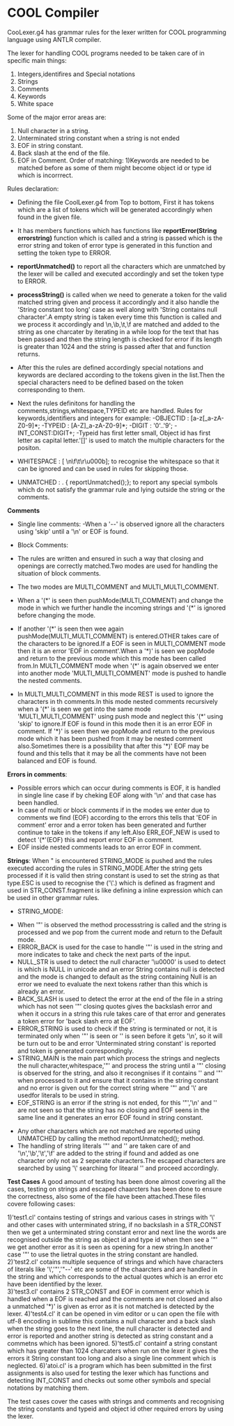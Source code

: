 # COOL Compiler #
CooLexer.g4 has grammar rules for the lexer written for COOL programming language using ANTLR compiler.

The lexer for handling COOL programs needed to be taken care of in specific main things:
1) Integers,identifires and Special notations
2) Strings 
3) Comments
4) Keywords
5) White space


Some of the major error areas are:
1) Null character in a string.
2) Unterminated string constant when a string is not ended
3) EOF in string constant.
4) Back slash at the end of the file.
5) EOF in Comment.
Order of matching:
1)Keywords are needed to be matched before as some of them might become object id or type id which is incorrrect.

Rules declaration:
* Defining the file CoolLexer.g4 from Top to bottom, First it has tokens which are a list of tokens which will be generated accordingly when found in the given file.

* It has members functions which has functions like **reportError(String errorstring)** function which is called and a string is passed which is the error string and token of error type is generated in this function and setting the token type to ERROR.

* **reportUnmatched()** to report all the characters which are unmatched by the lexer will be called and executed accordingly and set the token type to ERROR.

* **processString()** is called when we need to generate a token for the valid matched string given and process it accordingly and it also handle the 'String constant too long' case as well along with 'String contains null character'.A empty string is taken every time this function is called and we process it accordingly and \n,\b,\t,\f are matched and added to the string as one charcater by iterating in a while loop for the text that has been passed and then the string length is checked for error if its length is greater than 1024 and the string is passed after that and function returns.

* After this the rules are defined accordingly special notations and keywords are declared according to the tokens given in the list.Then the special characters need to be defined based on the token corresponding to them.

* Next the rules definitons for handling the comments,strings,whitespace,TYPEID etc are handled.
Rules for keywords,identifiers and integers for example:
-OBJECTID : [a-z[\_a-zA-Z0-9]\*;
-TYPEID 	 : [A-Z]\_a-zA-Z0-9]\*;
-DIGIT	 : '0'..'9';
-INT_CONST:DIGIT+;
-Typeid has first letter small, Object id has first letter as capital letter.'[]' is used to match the multiple characters for the positon.

* WHITESPACE : [ \n\f\t\r\u000b]; to recognise the whitespace so that it can be ignored and can be used in rules for skipping those.
* UNMATCHED : . { reportUnmatched();}; to report any special symbols which do not satisfy the grammar rule and lying outside the string or the comments.


**Comments**
* Single line comments:
-When a '--' is observed ignore all the characters using 'skip' until a '\n' or EOF is found.

* Block Comments:
* The rules are written and ensured in such a way that closing and openings are correctly matched.Two modes are used for handling the situation of block comments.
* The two modes are MULTI_COMMENT and MULTI_MULTI_COMMENT.
* When a '(\*' is seen then pushMode(MULTI_COMMENT) and change the mode in which we further handle the incoming strings and '(\*' is ignored before changing the mode.
* If another '(\*' is seen then wee again pushMode(MULTI_MULTI_COMMENT) is entered.OTHER takes care of the characters to be ignored.If a EOF is seen in MULTI_COMMENT mode then it is an error 'EOF in comment'.When a '\*)' is seen we popMode and return to the previous mode which this mode has been called from.In MULTI_COMMENT mode when '(\*' is again observed we enter into another mode 'MULTI_MULTI_COMMENT' mode is pushed to handle the nested comments.
* In MULTI_MULTI_COMMENT in this mode REST is used to ignore the characters in th comments.In this mode nested comments recursively when a '(\*' is seen we get into the same mode 'MULTI_MULTI_COMMENT' using push mode and neglect this '(\*' using 'skip' to ignore.If EOF is found in this mode then it is an error EOF in comment. If '\*)' is seen then we popMode and return to the previous mode which it has been pushed from it may be nested comment also.Sometimes there is a possibility that after this '\*)' EOF may be found and this tells that it may be all the comments have not been balanced and EOF is found.

**Errors in comments**:
* Possible errors which can occur during comments is EOF, it is handled in single line case if by cheking EOF along with '\n' and that case has been handled.
* In case of multi or block comments if in the modes we enter due to comments we find (EOF) according to the errors this tells that 'EOF in comment' error and a error token has been generated and further continue to take in the tokens if any left.Also ERR_EOF_NEW is used to detect '(\*'(EOF) this and report error EOF in comment.
* EOF inside nested comments leads to an error EOF in comment. 

**Strings**:
When " is encountered STRING_MODE is pushed and the rules executed according the rules in STRING_MODE.After the string gets processed if it is valid then string constant is used to set the string as that type.ESC is used to recognise the ('\\'.) which is defined as fragment and used in STR_CONST.fragment is like defining a inline expression which can be used in other grammar rules.

* STRING_MODE:
- When '"' is observed the method processstring is called and the string is processed and we pop from the current mode and return to the Default mode.
- ERROR_BACK is used for the case to handle '\"' is used in the string and more indicates to take and check the next parts of the input.
- NULL_STR is used to detect the null character '\u0000' is used to detect is which is NULL in unicode and an error String contains null is detected and the mode is changed to default as the string containing Null is an error we need to evaluate the next tokens rather than this which is already an error. 
- BACK_SLASH is used to detect the error at the end of the file in a string which has not seen '"' closing quotes gives the backslash error and when it occurs in a string this rule takes care of that error and generates a token error for 'back slash erro at EOF'.
- ERROR_STRING is used to check if the string is terminated or not, it is terminated only when '"' is seen or '\' is seen before it gets '\n', so it will be turn out to be and error 'Unterminated string constant' is reported and token is generated correspondingly.
- STRING_MAIN is the main part which process the strings and neglects the null character,whitespace,'"' and process the string until a '"' closing is observed for the string, and also it recongnises if it contains '\' and '\"' when processed to it and ensure that it contains in the string constant and no error is given out for the correct string where '\"' and '\\' are usedfor literals to be used in string.
- EOF_STRING is an error if the string is not ended, for this '"','\n' and '\' are not seen so that the string has no closing and EOF seens in the same line and it generates an error EOF found in string constant.

* Any other characters which are not matched are reported using UNMATCHED by calling the method reportUnmatched(); method.  
* The handling of string literals '"' and '\' are taken care of and '\n','\b','\t','\f' are added to the string if found and added as one character only not as 2 seperate characters.The escaped characters are searched by using '\\' searching for litearal '\' and proceed accordingly.  

**Test Cases**
A good amount of testing has been done almost covering all the cases, testing on strings and escaped chaarcters has been done to ensure the correctness, also some of the file have been attached.These files covere following cases:

1)'test1.cl' contains testing of strings and various cases in strings with '\\' and other cases with unterminated string, if no backslash in a STR_CONST then we get a unterminated string constant error and next line the words are recognised outside the string as object id and type id when then see a '\"' we get another error as it is seen as opening for a new string.In another case '\"' to use the lietral quotes in the string constant are handled.
2)'test2.cl' cotains multiple sequence of strings and which have characters of literals like '\\','\"','\"--' etc are some of the chaarcters and are handled in the string and which corresponds to the actual quotes which is an error etc have been identified by the lexer.  
3)'test3.cl' contains 2 STR_CONST and EOF in comment error which is handled when a EOF is reached and the comments are not closed and also a unmatched '\*)' is given as error as it is not matched is detected by the lexer. 
4)'test4.cl' it can be opened in vim editor or u can open the file with utf-8 encoding in sublime this contains a null character and a back slash when the string goes to the next line, the null character is detected and error is reported and another string is detected as string constant and a commetns which has been ignored.
5)'test5.cl' containf a string constant which has greater than 1024 charcaters when run on the lexer it gives the errors it String constant too long and also a single line comment which is neglected.
6)'atoi.cl' is a program which has been submitted in the first assignments is also used for testing the lexer which has functions and detecting INT_CONST and checks out some other symbols and special notations by matching them.

The test cases cover the cases with strings and comments and recognising the string constants and typeid and object id other required errors by using the lexer.